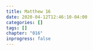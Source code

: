 ```yaml
---
title: Matthew 16
date: 2020-04-12T12:46:10-04:00
categories: []
tags: []
chapter: "016"
inprogress: false
---
```


